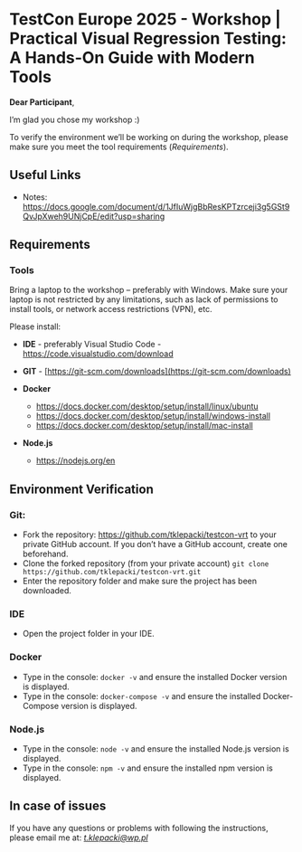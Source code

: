 # TestCon Europe 2025 - Workshop | Practical Visual Regression Testing: A Hands-On Guide with Modern Tools

**Dear Participant**,

I’m glad you chose my workshop :)

To verify the environment we’ll be working on during the workshop, please make sure you meet the tool requirements (*Requirements*).

## Useful Links

- Notes: https://docs.google.com/document/d/1JfIuWjgBbResKPTzrceji3g5GSt9QvJpXweh9UNjCpE/edit?usp=sharing

## Requirements

### Tools

Bring a laptop to the workshop – preferably with Windows. Make sure your laptop is not restricted by any limitations, such as lack of permissions to install tools, or network access restrictions (VPN), etc.

Please install:

- **IDE** - preferably Visual Studio Code - https://code.visualstudio.com/download

- **GIT** - [https://git-scm.com/downloads](https://git-scm.com/downloads)

- **Docker**
  - https://docs.docker.com/desktop/setup/install/linux/ubuntu
  - https://docs.docker.com/desktop/setup/install/windows-install
  - https://docs.docker.com/desktop/setup/install/mac-install
    
- **Node.js**
  - https://nodejs.org/en

## Environment Verification

### Git:

- Fork the repository: https://github.com/tklepacki/testcon-vrt to your private GitHub account. If you don’t have a GitHub account, create one beforehand.
- Clone the forked repository (from your private account) `git clone https://github.com/tklepacki/testcon-vrt.git`
- Enter the repository folder and make sure the project has been downloaded.

### IDE

- Open the project folder in your IDE.

### Docker

- Type in the console: `docker -v` and ensure the installed Docker version is displayed.
- Type in the console: `docker-compose -v` and ensure the installed Docker-Compose version is displayed.

### Node.js

- Type in the console: `node -v` and ensure the installed Node.js version is displayed.
- Type in the console: `npm -v` and ensure the installed npm version is displayed.

## In case of issues

If you have any questions or problems with following the instructions, please email me at: *t.klepacki@wp.pl*
